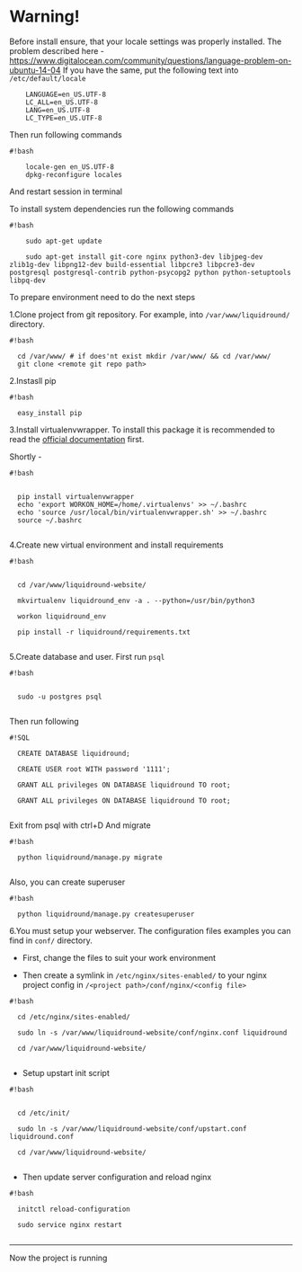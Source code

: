 # Warning!
Before install ensure, that your locale settings was properly installed. The problem described here - https://www.digitalocean.com/community/questions/language-problem-on-ubuntu-14-04 If you have the same, put the following text into `/etc/default/locale`

```
    LANGUAGE=en_US.UTF-8
    LC_ALL=en_US.UTF-8
    LANG=en_US.UTF-8
    LC_TYPE=en_US.UTF-8
```

Then run following commands

```
#!bash

    locale-gen en_US.UTF-8
    dpkg-reconfigure locales

```

And restart session in terminal



To install system dependencies run the following commands

```
#!bash
    
    sudo apt-get update

    sudo apt-get install git-core nginx python3-dev libjpeg-dev zlib1g-dev libpng12-dev build-essential libpcre3 libpcre3-dev postgresql postgresql-contrib python-psycopg2 python python-setuptools libpq-dev

```

To prepare environment need to do the next steps

1.Clone project from git repository. For example, into `/var/www/liquidround/` directory. 


```
#!bash

  cd /var/www/ # if does'nt exist mkdir /var/www/ && cd /var/www/ 
  git clone <remote git repo path>

```

2.Instasll pip
  

```
#!bash

  easy_install pip
```

  
3.Install virtualenvwrapper. To install this package it is recommended to read the [official documentation](https://virtualenvwrapper.readthedocs.org/en/latest/install.html) first.

Shortly - 

```
#!bash


  pip install virtualenvwrapper
  echo 'export WORKON_HOME=/home/.virtualenvs' >> ~/.bashrc
  echo 'source /usr/local/bin/virtualenvwrapper.sh' >> ~/.bashrc
  source ~/.bashrc
  
```
  
4.Create new virtual environment and install requirements
  
```
#!bash


  cd /var/www/liquidround-website/
  
  mkvirtualenv liquidround_env -a . --python=/usr/bin/python3
  
  workon liquidround_env
  
  pip install -r liquidround/requirements.txt
  
```

5.Create database and user.
  First run `psql`
  
```
#!bash


  sudo -u postgres psql
  
```

  Then run following
  
  
```
#!SQL
  
  CREATE DATABASE liquidround;
  
  CREATE USER root WITH password '1111';
  
  GRANT ALL privileges ON DATABASE liquidround TO root;
  
  GRANT ALL privileges ON DATABASE liquidround TO root;
  
```

  
  Exit from psql with ctrl+D
  And migrate
  
  
```
#!bash

  python liquidround/manage.py migrate
  
```

  Also, you can create superuser
  

```
#!bash

  python liquidround/manage.py createsuperuser
```

  
6.You must setup your webserver. The configuration files examples you can find in `conf/` directory.
  
  - First, change the files to suit your work environment
  
  - Then create a symlink in `/etc/nginx/sites-enabled/` to your nginx project config in `/<project path>/conf/nginx/<config file>`
  

```
#!bash

  cd /etc/nginx/sites-enabled/
  
  sudo ln -s /var/www/liquidround-website/conf/nginx.conf liquidround
  
  cd /var/www/liquidround-website/
  
```

  
  
  - Setup upstart init script
  
  
```
#!bash


  cd /etc/init/
  
  sudo ln -s /var/www/liquidround-website/conf/upstart.conf liquidround.conf
  
  cd /var/www/liquidround-website/
  
```

  - Then update server configuration and reload nginx
  
  
```
#!bash

  initctl reload-configuration
  
  sudo service nginx restart
  
```


------


Now the project is running